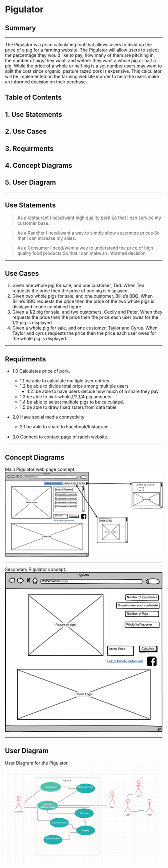 # Pigulator
## Summary

---

The Pigulator is a price calculating tool that allows users to divid up the price of a pig for a farming website. The Pigulator will allow users to select the percentage they would like to pay, how many of them are pitching in, the number of pigs they want, and wether they want a whole pig or half a pig. While the price of a whole or half pig is a set number users may want to split the cost since organic, pasture razed pork is expensive. This calculator will be implemented on the farming website inorder to help the users make an informed decision on their perchase.  

## Table of Contents

## 1. Use Statements
## 2. Use Cases
## 3. Requirments
## 4. Concept Diagrams
## 5. User Diagram

------

## Use Statements

> As a restaurant I need/want high quality pork So that I can service my customer base.

> As a Rancher I need/want a way to simply show customers prices So that I can increase my sales.

> As a Consumer I need/want a way to understand the price of high quality food products So that I can make an informed decision.

---

## Use Cases

1. Given one whole pig for sale, and one customer, Ted. When Ted requests the price then the price of one pig is displayed.
2. Given two whole pigs for sale, and one customer, Billie’s BBQ. When Billie’s BBQ requests the price then the price of the two whole pigs is displayed in one combined figure.
3. Given a 1/2 pig for sale, and two customers, Cecily and Peter. When they requests the price then the price then the price each user owes for the 1/2 pig is displayed.
4. Given a whole pig for sale, and one customer, Taylor and Cyrus. When Taylor and cyrus requests the price then the price each user owes for the whole pig is displayed.

---

## Requirments
* 1.0 Calculates price of pork.
  * 1.1 be able to calculate multiple user entries
  * 1.2 be able to divide total price among multiple users
    * 1.2.1be able to have users decide how much of a share they pay.
  * 1.3 be able to pick whole,1/2,1/4 pig amounts
  * 1.4 be able to select multiple pigs to be calculated.
  * 1.5 be able to draw fixed states from data table
  
* 2.0 Have social media connectivity
    * 2.1 be able to share to Facebook/Instagram

* 3.0 Connect to contact page of ranch website.

---

## Concept Diagrams
Main Pigulator web page concept.
![Concept Diagram](Pigulator4.png)

---
Secondary Pigulator concept.
![Concept Diagram2](Pigulator3.png)

---

## User Diagram
User Diagram for the Pigulator.
![user Diagram](User%20Diagram.PNG)
